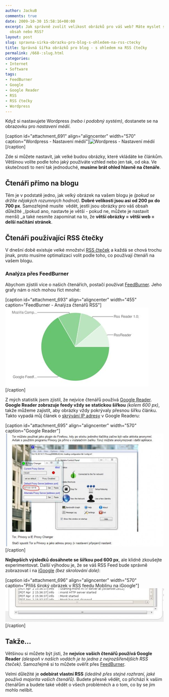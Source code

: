 ```yaml
---
author: JackuB
comments: true
date: 2009-10-30 15:58:16+00:00
excerpt: Jak správně zvolit velikost obrázků pro váš web? Máte myslet spíše na čtenáře,
  obsah nebo RSS?
layout: post
slug: spravna-sirka-obrazku-pro-blog-s-ohledem-na-rss-ctecky
title: Správná šířka obrázků pro blog - s ohledem na RSS čtečky
permalink: /668-:slug.html
categories:
- Internet
- Software
tags:
- FeedBurner
- Google
- Google Reader
- RSS
- RSS čtečky
- Wordpress
---
```


Když si nastavujete Wordpress _(nebo i podobný systém)_, dostanete se na obrazovku pro _nastavení médií_.

[caption id="attachment_691" align="aligncenter" width="570" caption="Wordpress - Nastavení médií"]![Wordpress - Nastavení médií](/uploads/2009/10/nastavení-médií-570x237.jpg)[/caption]

Zde si můžete nastavit, jak velké budou obrázky, které vkládáte ke článkům. Většinou volíte podle toho jaký používáte vzhled nebo jen tak, od oka. Ve skutečnosti to není tak jednoduché, **musíme brát ohled hlavně na čtenáře**.


## Čtenáři přímo na blogu


Těm je v podstatě jedno, jak velký obrázek na vašem blogu je _(pokud se držíte nějakých rozumných hodnot)_. **Dobré velikosti jsou asi od 200 px do 700 px**. Samozřejmě musíte  vědět, jestli jsou obrázky pro váš obsah důležité _(pokud ano, nastavte je větší - pokud ne, můžete je nastavit menší) _a také nesmíte zapomínat na to, že **větší obrázky = větší web = delší načítání stránek**.


## Čtenáři používající RSS čtečky


V dnešní době existuje velké množství [RSS čteček](http://cs.wikipedia.org/wiki/RSS) a každá se chová trochu jinak, proto musíme optimalizaci volit podle toho, co používají čtenáři na vašem blogu.


### Analýza přes FeedBurner


Abychom zjistili více o našich čtenářích, postačí používat [FeedBurner](http://feedburner.com/). Jeho grafy nám o nich mohou říct mnohé:

[caption id="attachment_693" align="aligncenter" width="455" caption="FeedBurner - Analýza čtenářů RSS"]![FeedBurner - Analýza čtenářů RSS](/uploads/2009/10/analyza-feedu.JPG)[/caption]

Z mých statistik jsem zjistil, že nejvíce čtenářů používá [Google Reader](http://www.google.com/reader). **Google Reader zobrazuje feedy vždy se statickou šířkou** _(kolem 600 px)_, takže můžeme zajistit, aby obrázky vždy pokrývaly přesnou šířku článku. Takto vypadá můj článek o [skrývání IP adresy](http://jedenbod.cz/617-jak-skryt-adresu-sveho-pc.html) v Google Readeru:

[caption id="attachment_695" align="aligncenter" width="570" caption="Google Reader"]![Google Reader](/uploads/2009/10/google-reader-570x406.jpg)[/caption]

**Nejlepších výsledků dosáhnete se šířkou pod 600 px**, ale klidně zkoušejte experimentovat. Další výhodou je, že se váš RSS Feed bude správně zobrazovat i na [iGoogle](http://www.google.cz/ig?rls=ig&hl=cs&source=iglk) _(bez skrolování dole)_:

[caption id="attachment_696" align="aligncenter" width="570" caption="Příliš široký obrázek v RSS feedu Moblinu na iGoogle"]![Příliš široký obrázek v RSS feedu Moblinu na iGoogle](/uploads/2009/10/Moblin-Feed-570x121.jpg)[/caption]


## Takže...


Většinou si můžete být jisti, že **nejvíce vašich čtenářů používá Google Reader** _(alespoň v našich vodách je to jedna z nejrozšířenějších RSS čteček)_. Samozřejmě si to můžete ověřit přes [FeedBurner](http://feedburner.com/).

Velmi důležité je **odebírat vlastní RSS** _(ideálně přes stejné rozhraní, jaké používá majorita vašich čtenářů)_. Budete přesně vědět, co přichází k vašim čtenářům a budete také vědět o všech probléméch a o tom, co by se jim mohlo nelíbit.
